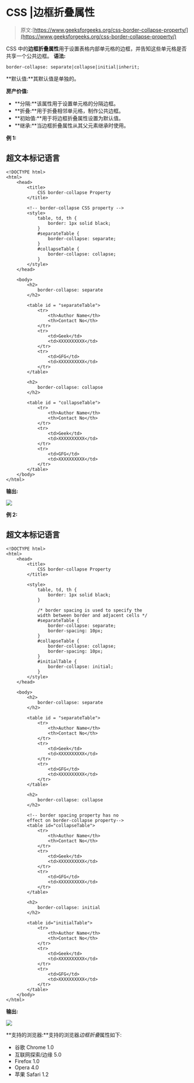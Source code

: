 # CSS |边框折叠属性

> 原文:[https://www.geeksforgeeks.org/css-border-collapse-property/](https://www.geeksforgeeks.org/css-border-collapse-property/)

CSS 中的**边框折叠属性**用于设置表格内部单元格的边框，并告知这些单元格是否共享一个公共边框。
**语法:**

```
border-collapse: separate|collapse|initial|inherit;
```

**默认值:**其默认值是单独的。

**房产价值:**

*   **分隔:**该属性用于设置单元格的分隔边框。
*   **折叠:**用于折叠相邻单元格，制作公共边框。
*   **初始值:**用于将边框折叠属性设置为默认值。
*   **继承:**当边框折叠属性从其父元素继承时使用。

**例 1:**

## 超文本标记语言

```
<!DOCTYPE html>
<html>
    <head>
        <title>
            CSS border-collapse Property
        </title>

        <!-- border-collapse CSS property -->
        <style>
            table, td, th {
                border: 1px solid black;
            }
            #separateTable {
                border-collapse: separate;
            }
            #collapseTable {
                border-collapse: collapse;
            }
        </style>
    </head>

    <body>
        <h2>
            border-collapse: separate
        </h2>

        <table id = "separateTable">
            <tr>
                <th>Author Name</th>
                <th>Contact No</th>
            </tr>
            <tr>
                <td>Geek</td>
                <td>XXXXXXXXXX</td>
            </tr>
            <tr>
                <td>GFG</td>
                <td>XXXXXXXXXX</td>
            </tr>
        </table>

        <h2>
            border-collapse: collapse
        </h2>

        <table id = "collapseTable">
            <tr>
                <th>Author Name</th>
                <th>Contact No</th>
            </tr>
            <tr>
                <td>Geek</td>
                <td>XXXXXXXXXX</td>
            </tr>
            <tr>
                <td>GFG</td>
                <td>XXXXXXXXXX</td>
            </tr>
        </table>
    </body>
</html>                   
```

**输出:**

![](img/529257774d6700473c37abdf54789be4.png)

**例 2:**

## 超文本标记语言

```
<!DOCTYPE html>
<html>
    <head>
        <title>
            CSS border-collapse Property
        </title>

        <style>
            table, td, th {
                border: 1px solid black;
            }

            /* border spacing is used to specify the
            width between border and adjacent cells */
            #separateTable {
                border-collapse: separate;
                border-spacing: 10px;
            }
            #collapseTable {
                border-collapse: collapse;
                border-spacing: 10px;
            }
            #initialTable {
                border-collapse: initial;
            }
        </style>
    </head>

    <body>
        <h2>
            border-collapse: separate
        </h2>

        <table id = "separateTable">
            <tr>
                <th>Author Name</th>
                <th>Contact No</th>
            </tr>
            <tr>
                <td>Geek</td>
                <td>XXXXXXXXXX</td>
            </tr>
            <tr>
                <td>GFG</td>
                <td>XXXXXXXXXX</td>
            </tr>
        </table>

        <h2>
            border-collapse: collapse
        </h2>

        <!-- border spacing property has no
        effect on border-collapse property-->
        <table id="collapseTable">
            <tr>
                <th>Author Name</th>
                <th>Contact No</th>
            </tr>
            <tr>
                <td>Geek</td>
                <td>XXXXXXXXXX</td>
            </tr>
            <tr>
                <td>GFG</td>
                <td>XXXXXXXXXX</td>
            </tr>
        </table>

        <h2>
            border-collapse: initial
        </h2>

        <table id="initialTable">
            <tr>
                <th>Author Name</th>
                <th>Contact No</th>
            </tr>
            <tr>
                <td>Geek</td>
                <td>XXXXXXXXXX</td>
            </tr>
            <tr>
                <td>GFG</td>
                <td>XXXXXXXXXX</td>
            </tr>
        </table>
    </body>
</html>                               
```

**输出:**

![](img/588f68fa4aadeaa53bdf87992e36ef27.png)

**支持的浏览器:**支持的浏览器*边框折叠*属性如下:

*   谷歌 Chrome 1.0
*   互联网探索/边缘 5.0
*   Firefox 1.0
*   Opera 4.0
*   苹果 Safari 1.2